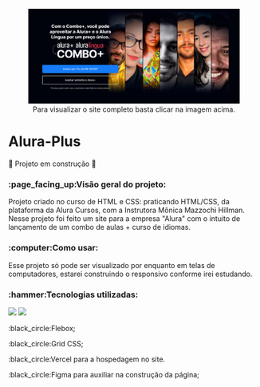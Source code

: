 <div align='center'>
  <figure>
    <a href='https://alura-plus-bay.vercel.app/' target='_blank'>
      <img src='https://github.com/Sinzker/alura-plus/blob/main/img/print.png'>
    </a>
    <figcaption>Para visualizar o site completo basta clicar na imagem acima.</figcaption>
  </figure>
</div>

# Alura-Plus
:construction: Projeto em construção :construction:

<h3>:page_facing_up:Visão geral do projeto:</h3>

<p>Projeto criado no curso de HTML e CSS: praticando HTML/CSS, da plataforma da Alura Cursos, com a Instrutora Mônica Mazzochi Hillman. Nesse projeto foi feito um site para a empresa "Alura" com o intuito de lançamento de um combo de aulas + curso de idiomas.</p>

<h3>:computer:Como usar:</h3>
<p>Esse projeto só pode ser visualizado por enquanto em telas de computadores, estarei construindo o responsivo conforme irei estudando.</p>

<h3>:hammer:Tecnologias utilizadas:</h3>

<img src="https://img.shields.io/badge/HTML5-E34F26?style=for-the-badge&logo=html5&logoColor=white">
<img src="https://img.shields.io/badge/CSS3-1572B6?style=for-the-badge&logo=css3&logoColor=white">
<p>:black_circle:Flebox;</p>
<p>:black_circle:Grid CSS;</p>
<p>:black_circle:Vercel para a hospedagem no site.</p>
<p>:black_circle:Figma para auxiliar na construção da página;</p>
